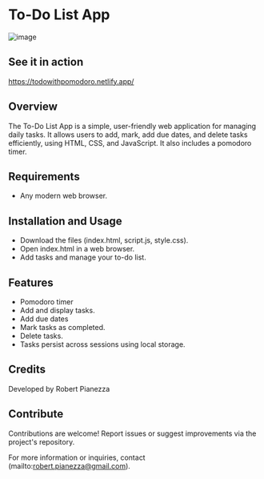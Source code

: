 # To-Do List App
![image](https://github.com/MagneticZebra/To-Do-App/assets/87204308/4e9f0cad-e064-4ede-8c14-ec89db90329e)

## See it in action
https://todowithpomodoro.netlify.app/

## Overview
The To-Do List App is a simple, user-friendly web application for managing daily tasks. It allows users to add, mark, add due dates, and delete tasks efficiently, using HTML, CSS, and JavaScript. It also includes a pomodoro timer.

## Requirements
- Any modern web browser.

## Installation and Usage
- Download the files (index.html, script.js, style.css).
- Open index.html in a web browser.
- Add tasks and manage your to-do list.

## Features
- Pomodoro timer
- Add and display tasks.
- Add due dates
- Mark tasks as completed.
- Delete tasks.
- Tasks persist across sessions using local storage.

## Credits
Developed by Robert Pianezza

## Contribute
Contributions are welcome! Report issues or suggest improvements via the project's repository.

For more information or inquiries, contact (mailto:robert.pianezza@gmail.com).
